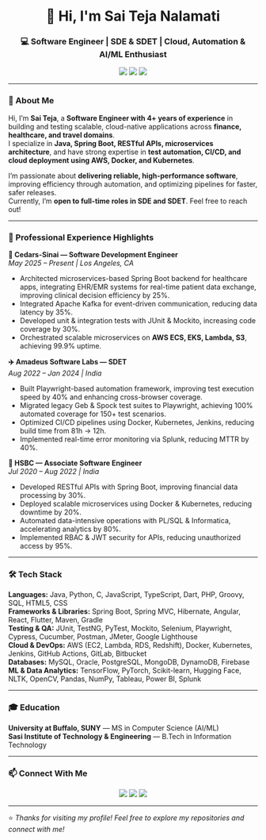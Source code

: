 <!-- Header Banner -->
<h1 align="center">👋 Hi, I'm Sai Teja Nalamati</h1>
<h3 align="center">💻 Software Engineer | SDE & SDET | Cloud, Automation & AI/ML Enthusiast</h3>

<p align="center">
  <a href="mailto:saitejanalamati@gmail.com"><img src="https://img.shields.io/badge/Email-%23EA4335.svg?&style=flat&logo=gmail&logoColor=white" /></a>
  <a href="https://www.linkedin.com/in/sai-teja-nalamati-609449217/"><img src="https://img.shields.io/badge/LinkedIn-%230077B5.svg?&style=flat&logo=linkedin&logoColor=white" /></a>
  <a href="https://github.com/saitejanalamati"><img src="https://img.shields.io/badge/GitHub-%23181717.svg?&style=flat&logo=github&logoColor=white" /></a>
</p>

---

### 🧠 About Me
Hi, I’m **Sai Teja**, a **Software Engineer with 4+ years of experience** in building and testing scalable, cloud-native applications across **finance, healthcare, and travel domains**.  
I specialize in **Java, Spring Boot, RESTful APIs, microservices architecture**, and have strong expertise in **test automation, CI/CD, and cloud deployment using AWS, Docker, and Kubernetes**.  

I’m passionate about **delivering reliable, high-performance software**, improving efficiency through automation, and optimizing pipelines for faster, safer releases.  
Currently, I’m **open to full-time roles in SDE and SDET**. Feel free to reach out!  

---

### 💼 Professional Experience Highlights

**💊 Cedars-Sinai — Software Development Engineer**  
*May 2025 – Present | Los Angeles, CA*  
- Architected microservices-based Spring Boot backend for healthcare apps, integrating EHR/EMR systems for real-time patient data exchange, improving clinical decision efficiency by 25%.  
- Integrated Apache Kafka for event-driven communication, reducing data latency by 35%.  
- Developed unit & integration tests with JUnit & Mockito, increasing code coverage by 30%.  
- Orchestrated scalable microservices on **AWS ECS, EKS, Lambda, S3**, achieving 99.9% uptime.  

**✈️ Amadeus Software Labs — SDET**  
*Aug 2022 – Jan 2024 | India*  
- Built Playwright-based automation framework, improving test execution speed by 40% and enhancing cross-browser coverage.  
- Migrated legacy Geb & Spock test suites to Playwright, achieving 100% automated coverage for 150+ test scenarios.  
- Optimized CI/CD pipelines using Docker, Kubernetes, Jenkins, reducing build time from 81h → 12h.  
- Implemented real-time error monitoring via Splunk, reducing MTTR by 40%.  

**🏦 HSBC — Associate Software Engineer**  
*Jul 2020 – Aug 2022 | India*  
- Developed RESTful APIs with Spring Boot, improving financial data processing by 30%.  
- Deployed scalable microservices using Docker & Kubernetes, reducing downtime by 20%.  
- Automated data-intensive operations with PL/SQL & Informatica, accelerating analytics by 80%.  
- Implemented RBAC & JWT security for APIs, reducing unauthorized access by 95%.  

---

### 🛠️ Tech Stack

**Languages:** Java, Python, C, JavaScript, TypeScript, Dart, PHP, Groovy, SQL, HTML5, CSS  
**Frameworks & Libraries:** Spring Boot, Spring MVC, Hibernate, Angular, React, Flutter, Maven, Gradle  
**Testing & QA:** JUnit, TestNG, PyTest, Mockito, Selenium, Playwright, Cypress, Cucumber, Postman, JMeter, Google Lighthouse  
**Cloud & DevOps:** AWS (EC2, Lambda, RDS, Redshift), Docker, Kubernetes, Jenkins, GitHub Actions, GitLab, Bitbucket  
**Databases:** MySQL, Oracle, PostgreSQL, MongoDB, DynamoDB, Firebase  
**ML & Data Analytics:** TensorFlow, PyTorch, Scikit-learn, Hugging Face, NLTK, OpenCV, Pandas, NumPy, Tableau, Power BI, Splunk  

---

### 🎓 Education
**University at Buffalo, SUNY** — MS in Computer Science (AI/ML)  
**Sasi Institute of Technology & Engineering** — B.Tech in Information Technology  

---

### 📫 Connect With Me
<p align="center">
  <a href="mailto:saitejanalamati@gmail.com"><img src="https://img.shields.io/badge/Gmail-D14836?style=for-the-badge&logo=gmail&logoColor=white"/></a>
  <a href="https://www.linkedin.com/in/sai-teja-nalamati-609449217/"><img src="https://img.shields.io/badge/LinkedIn-0077B5?style=for-the-badge&logo=linkedin&logoColor=white"/></a>
  <a href="https://github.com/saitejanalamati"><img src="https://img.shields.io/badge/GitHub-100000?style=for-the-badge&logo=github&logoColor=white"/></a>
</p>

---

⭐ *Thanks for visiting my profile! Feel free to explore my repositories and connect with me!*
